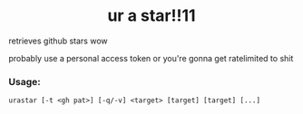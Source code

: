 <h1 align="center">ur a star!!11</h1>

retrieves github stars wow

probably use a personal access token or you're gonna get ratelimited to shit

### Usage:

`urastar [-t <gh pat>] [-q/-v] <target> [target] [target] [...]`

